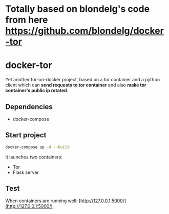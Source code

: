# Totally based on blondelg's code from here https://github.com/blondelg/docker-tor

# docker-tor
Yet another tor-on-docker project, based on a tor container and a python client
which can **send requests to tor container** and also **make tor container's
public ip rotated**.

## Dependencies
* docker-compose

## Start project
```bash
docker-compose up -d --build
```
It launches two containers:
* Tor
* Flask server

## Test
When containers are running well:
[http://127.0.0.1:5000/](http://127.0.0.1:5000/)
